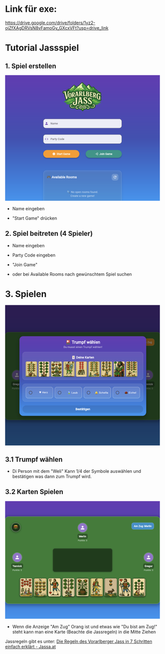# Link für exe:
https://drive.google.com/drive/folders/1yz2-ojZfXAgDRVsN8vFamoGy_GXcxVFt?usp=drive_link

# Tutorial Jassspiel

## 1. Spiel erstellen

![image](doc/images/picture_start_game.png)

- Name eingeben
  
- "Start Game" drücken
  

## 2. Spiel beitreten (4 Spieler)

- Name eingeben
  
- Party Code eingeben
  
- "Join Game"
  
- oder bei Available Rooms nach gewünschtem Spiel suchen
  

# 3. Spielen

![image](doc/images/picture_choose_trumpf.png)

## 3.1 Trumpf wählen

- Di Person mit dem "Weli" Kann 1/4 der Symbole auswählen und bestätigen was dann zum Trumpf wird.

## 3.2 Karten Spielen

![image](doc/images/picture_in_game.png)

- Wenn die Anzeige "Am Zug" Orang ist und etwas wie "Du bist am Zug!" steht kann man eine Karte (Beachte die Jassregeln) in die Mitte Ziehen

Jassregeln gibt es unter: [Die Regeln des Vorarlberger Jass in 7 Schritten einfach erklärt - Jassa.at](https://www.jassa.at/regeln/)
